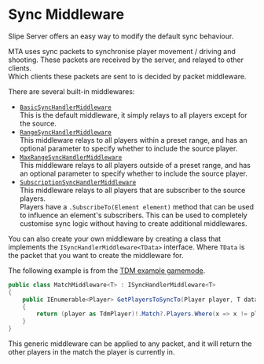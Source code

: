 # Sync Middleware
Slipe Server offers an easy way to modify the default sync behaviour.  

MTA uses sync packets to synchronise player movement / driving and shooting. These packets are received by the server, and relayed to other clients.  
Which clients these packets are sent to is decided by packet middleware. 

There are several built-in middlewares:
- [`BasicSyncHandlerMiddleware`](/api/server/SlipeServer.Server.PacketHandling.Handlers.Middleware.BasicSyncHandlerMiddleware-1.html)  
  This is the default middleware, it simply relays to all players except for the source.
- [`RangeSyncHandlerMiddleware`](/api/server/SlipeServer.Server.PacketHandling.Handlers.Middleware.RangeSyncHandlerMiddleware-1.html)  
  This middleware relays to all players within a preset range, and has an optional parameter to specify whether to include the source player.
- [`MaxRangeSyncHandlerMiddleware`](/api/server/SlipeServer.Server.PacketHandling.Handlers.Middleware.MaxRangeSyncHandlerMiddleware-1.html)  
  This middleware relays to all players outside of a preset range, and has an optional parameter to specify whether to include the source player.
- [`SubscriptionSyncHandlerMiddleware`](/api/server/SlipeServer.Server.PacketHandling.Handlers.Middleware.SubscriptionSyncHandlerMiddleware-1.html)  
  This middleware relays to all players that are subscriber to the source players.  
  Players have a `.SubscribeTo(Element element)` method that can be used to influence an element's subscribers. This can be used to completely customise sync logic without having to create additional middlewares.


You can also create your own middleware by creating a class that implements the `ISyncHandlerMiddleware<TData>` interface. Where `TData` is the packet that you want to create the middleware for.

The following example is from the [TDM example gamemode](https://github.com/mta-slipe/slipe-server-examples). 
```cs
public class MatchMiddleware<T> : ISyncHandlerMiddleware<T>
{
    public IEnumerable<Player> GetPlayersToSyncTo(Player player, T data)
    {
        return (player as TdmPlayer)!.Match?.Players.Where(x => x != player) ?? Array.Empty<TdmPlayer>();
    }
}
```
This generic middleware can be applied to any packet, and it will return the other players in the match the player is currently in.

